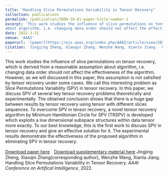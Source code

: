 ```yaml
---
title: "Handling Slice Permutations Variability in Tensor Recovery"
collection: publications
permalink: /publication/2009-10-01-paper-title-number-1
excerpt: 'This work studies the influence of slice permutations on tensor recovery, which is derived from a reasonable assumption
about algorithm, i.e. changing data order should not affect the effectiveness of the algorithm.'
date: 2022-3-21
venue: 'AAAI'
paperurl: '[paper](https://ojs.aaai.org/index.php/AAAI/article/view/20261)　[supplementary material](https://github.com/jzheng20/jzheng20.github.io/tree/master/files/aaai22_supplementary_material.pdf)'
citation: 'Jingjing Zheng, Xiaoqin Zhang, Wenzhe Wang, Xianta Jiang.  &quot;Handling Slice Permutations Variability in Tensor Recovery.&quot; <i>AAAI Conference on Artifical Intelligence</i>, 2022.'
---
```

This work studies the influence of slice permutations on tensor recovery, which is derived from a reasonable assumption
about algorithm, i.e. changing data order should not affect the effectiveness of the algorithm. However, as we will discussed in this paper, this assumption is not satisfied by tensor recovery under some cases. We call this interesting problem as
Slice Permutations Variability (SPV) in tensor recovery. In this paper, we discuss SPV of several key tensor recovery problems theoretically and experimentally. The obtained conclusion shows that there is a huge gap between results by tensor recovery using tensor with different slices sequences. To overcome
SPV in tensor recovery, a novel tensor recovery algorithm by Minimum Hamiltonian Circle for SPV (TRSPV) is developed
which exploits a low dimensional subspace structures within data tensor more exactly. To our best knowledge, this is the
first work to discuss SPV in tensor recovery and give an effective solution for it. The experimental results demonstrate the effectiveness of the proposed algorithm in eliminating SPV in tensor recovery.

[Download paper here](https://ojs.aaai.org/index.php/AAAI/article/view/20261)　[Download supplementary material here](https://github.com/jzheng20/jzheng20.github.io/tree/master/files/aaai22_supplementary_material.pdf)
Jingjing Zheng, Xiaoqin Zhang(corresponding author), Wenzhe Wang, Xianta Jiang. Handling Slice Permutations Variability in Tensor Recovery. *AAAI Conference on Artifical Intelligence*, 2022.

